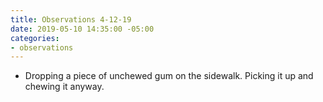 ```yaml
---
title: Observations 4-12-19
date: 2019-05-10 14:35:00 -05:00
categories:
- observations
---
```


- Dropping a piece of unchewed gum on the sidewalk. Picking it up and chewing it anyway.